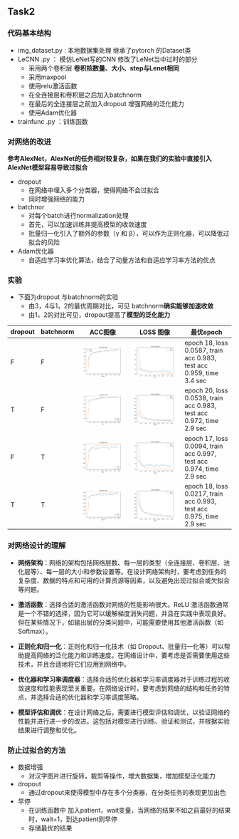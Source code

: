 ## Task2
### 代码基本结构
- img_dataset.py : 本地数据集处理 继承了pytorch 的Dataset类
- LeCNN .py ： 模仿LeNet写的CNN 修改了LeNet当中过时的部分
  - 采用两个卷积层  **卷积核数量、大小、step与Lenet相同**
  - 采用maxpool
  - 使用relu激活函数
  - 在全连接层和卷积层之后加入batchnorm
  - 在最后的全连接层之前加入dropout 增强网络的泛化能力
  - 使用Adam优化器
- trainfunc .py ：训练函数

### 对网络的改进
**参考AlexNet，AlexNet的任务相对较复杂，如果在我们的实验中直接引入AlexNet模型容易导致过拟合**
- dropout
  - 在网络中埋入多个分类器，使得网络不会过拟合
  - 同时增强网络的能力
- batchnor
  - 对每个batch进行normalization处理
  - 首先，可以加速训练并提高模型的收敛速度
  - 批量归一化引入了额外的参数（γ 和 β），可以作为正则化器，可以降低过拟合的风险
- Adam优化器
  - 自适应学习率优化算法，结合了动量方法和自适应学习率方法的优点

### 实验
- 下面为dropout 与batchnorm的实验
    - 由3，4与1，2的最优周期对比，可见 batchnorm**确实能够加速收敛**
    - 由1，2的对比可见，dropout提高了**模型的泛化能力**


|dropout | batchnorm                   | ACC图像                                         | LOSS 图像 |  最优epoch|
| --------|-------------- | -------------------------------------------- |-----------| --------|
|   F    |    F   |         ![alt text](experience/FF_acc.png) | ![alt text](experience/TT_train.png)|epoch 18, loss 0.0587, train acc 0.983, test acc 0.959, time 3.4 sec|
|    T    |    F     |    ![alt text](experience/TF_acc.png)    |![alt text](experience/TF_train.png)|epoch 20, loss 0.0538, train acc 0.983, test acc 0.972, time 2.9 sec|
|    F    |    T    |    ![alt text](experience/FT_acc.png)     |![alt text](experience/FT_train.png)|epoch 17, loss 0.0094, train acc 0.997, test acc 0.974, time 2.9 sec|
|    T    |    T     |    ![alt text](experience/TT_acc.png)    |![alt text](experience/FF_train.png)|epoch 18, loss 0.0217, train acc 0.993, test acc 0.975, time 2.9 sec|
### 对网络设计的理解


* **网络架构**：网络的架构包括网络层数、每一层的类型（全连接层、卷积层、池化层等）、每一层的大小和参数设置等。在设计网络架构时，要考虑到任务的复杂度、数据的特点和可用的计算资源等因素，以及避免出现过拟合或欠拟合等问题。

* **激活函数**：选择合适的激活函数对网络的性能影响很大。ReLU 激活函数通常是一个不错的选择，因为它可以缓解梯度消失问题，并且在实践中表现良好。但在某些情况下，如输出层的分类问题中，可能需要使用其他激活函数（如 Softmax）。

* **正则化和归一化**：正则化和归一化技术（如 Dropout、批量归一化等）可以帮助提高网络的泛化能力和训练速度。在网络设计中，要考虑是否需要使用这些技术，并且合适地将它们应用到网络中。

* **优化器和学习率调度器**：选择合适的优化器和学习率调度器对于训练过程的收敛速度和性能表现至关重要。在网络设计时，要考虑到网络的结构和任务的特点，并选择合适的优化器和学习率调度策略。

* **模型评估和调优**：在设计网络之后，需要进行模型评估和调优，以验证网络的性能并进行进一步的改进。这包括对模型进行训练、验证和测试，并根据实验结果进行调整和优化。

### 防止过拟合的方法
- 数据增强
  - 对汉字图片进行旋转，裁剪等操作，增大数据集，增加模型泛化能力
- dropout
  - 通过dropout来使得模型中存在多个分类器，在分类任务的表现更加出色
- 早停
  - 在训练函数中 加入patient，wait变量，当网络的结果不如之前最好的结果时，wait+1，到达patient则早停
  - 存储最优的结果